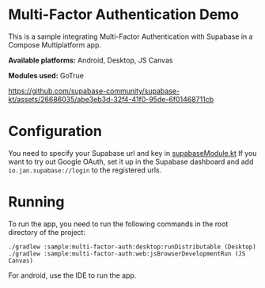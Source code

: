 # Multi-Factor Authentication Demo

This is a sample integrating Multi-Factor Authentication with Supabase in a Compose Multiplatform app.

**Available platforms:** Android, Desktop, JS Canvas

**Modules used:** GoTrue

https://github.com/supabase-community/supabase-kt/assets/26686035/abe3eb3d-32f4-41f0-95de-6f01468711cb

# Configuration

You need to specify your Supabase url and key in [supabaseModule.kt](https://github.com/supabase-community/supabase-kt/blob/master/demos/multi-factor-authentication/common/src/commonMain/kotlin/io/github/jan/supabase/common/di/supabaseModule.kt)
If you want to try out Google OAuth, set it up in the Supabase dashboard and add `io.jan.supabase://login` to the registered urls.

# Running

To run the app, you need to run the following commands in the root directory of the project:

    ./gradlew :sample:multi-factor-auth:desktop:runDistributable (Desktop)
    ./gradlew :sample:multi-factor-auth:web:jsBrowserDevelopmentRun (JS Canvas)

For android, use the IDE to run the app.
